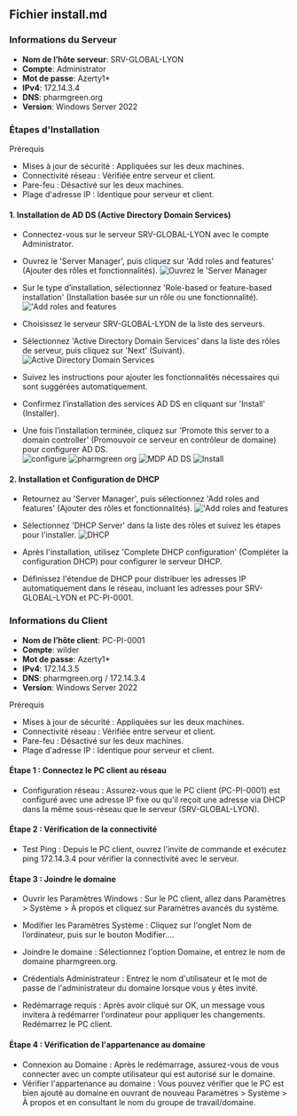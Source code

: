 ## Fichier install.md
### Informations du Serveur

- **Nom de l’hôte serveur**: SRV-GLOBAL-LYON
- **Compte**: Administrator
- **Mot de passe**: Azerty1*
- **IPv4**: 172.14.3.4
- **DNS**: pharmgreen.org
- **Version**: Windows Server 2022



### Étapes d'Installation

Prérequis
- Mises à jour de sécurité : Appliquées sur les deux machines.
- Connectivité réseau : Vérifiée entre serveur et client.
- Pare-feu : Désactivé sur les deux machines.
- Plage d'adresse IP : Identique pour serveur et client.

#### 1. Installation de AD DS (Active Directory Domain Services)

- Connectez-vous sur le serveur SRV-GLOBAL-LYON avec le compte Administrator.
  
- Ouvrez le 'Server Manager', puis cliquez sur 'Add roles and features' (Ajouter des rôles et fonctionnalités).
![Ouvrez le 'Server Manager](https://github.com/WildCodeSchool/TSSR-2402-P3-G4-BuildYourInfra-Pharmgreen/assets/162970946/45f9aea5-b7ad-42e8-9242-aaaa279ebe27)

  
- Sur le type d’installation, sélectionnez 'Role-based or feature-based installation' (Installation basée sur un rôle ou une fonctionnalité).
!['Add roles and features](https://github.com/WildCodeSchool/TSSR-2402-P3-G4-BuildYourInfra-Pharmgreen/assets/162970946/b849081d-85dc-4a48-a4ae-c62f5b1b4da5)

  
- Choisissez le serveur SRV-GLOBAL-LYON de la liste des serveurs.
  
- Sélectionnez 'Active Directory Domain Services' dans la liste des rôles de serveur, puis cliquez sur 'Next' (Suivant).
![Active Directory Domain Services](https://github.com/WildCodeSchool/TSSR-2402-P3-G4-BuildYourInfra-Pharmgreen/assets/162970946/797f927c-ad52-4c39-a2c5-e95a26e22647)
  
- Suivez les instructions pour ajouter les fonctionnalités nécessaires qui sont suggérées automatiquement.
  
- Confirmez l’installation des services AD DS en cliquant sur 'Install' (Installer).
  
- Une fois l’installation terminée, cliquez sur 'Promote this server to a domain controller' (Promouvoir ce serveur en contrôleur de domaine) pour configurer AD DS.  
![configure](https://github.com/WildCodeSchool/TSSR-2402-P3-G4-BuildYourInfra-Pharmgreen/assets/162970946/9abf0e41-2f12-4ecb-8ed0-b7f7fd833ec4)
![pharmgreen org](https://github.com/WildCodeSchool/TSSR-2402-P3-G4-BuildYourInfra-Pharmgreen/assets/162970946/fbac3bb6-f9b7-44c8-9375-c2923f2aec4c)
![MDP AD DS](https://github.com/WildCodeSchool/TSSR-2402-P3-G4-BuildYourInfra-Pharmgreen/assets/162970946/3cc37e63-a785-477f-8e40-0dba7e7657a3)
![Install](https://github.com/WildCodeSchool/TSSR-2402-P3-G4-BuildYourInfra-Pharmgreen/assets/162970946/018360c2-023c-4fee-ac34-f04844314a19)



#### 2. Installation et Configuration de DHCP

- Retournez au 'Server Manager', puis sélectionnez 'Add roles and features' (Ajouter des rôles et fonctionnalités).
  !['Add roles and features](https://github.com/WildCodeSchool/TSSR-2402-P3-G4-BuildYourInfra-Pharmgreen/assets/162970946/e569d963-e87d-4238-83b0-ae6422f463b6)

- Sélectionnez 'DHCP Server' dans la liste des rôles et suivez les étapes pour l'installer.
  ![DHCP](https://github.com/WildCodeSchool/TSSR-2402-P3-G4-BuildYourInfra-Pharmgreen/assets/162970946/08ca85f2-4632-4647-9f1a-14d861ed519d)

- Après l'installation, utilisez 'Complete DHCP configuration' (Compléter la configuration DHCP) pour configurer le serveur DHCP.
  
- Définissez l'étendue de DHCP pour distribuer les adresses IP automatiquement dans le réseau, incluant les adresses pour SRV-GLOBAL-LYON et PC-PI-0001.
  

### Informations du Client

- **Nom de l’hôte client**: PC-PI-0001
- **Compte**: wilder
- **Mot de passe**: Azerty1*
- **IPv4**: 172.14.3.5
- **DNS**: pharmgreen.org / 172.14.3.4
- **Version**: Windows Server 2022

Prérequis
- Mises à jour de sécurité : Appliquées sur les deux machines.
- Connectivité réseau : Vérifiée entre serveur et client.
- Pare-feu : Désactivé sur les deux machines.
- Plage d'adresse IP : Identique pour serveur et client.

#### Étape 1 : Connectez le PC client au réseau

- Configuration réseau : Assurez-vous que le PC client (PC-PI-0001) est configuré avec une adresse IP fixe ou qu'il reçoit une adresse via DHCP dans la même sous-réseau que le serveur (SRV-GLOBAL-LYON).

#### Étape 2 : Vérification de la connectivité

- Test Ping : Depuis le PC client, ouvrez l'invite de commande et exécutez ping 172.14.3.4 pour vérifier la connectivité avec le serveur.

#### Étape 3 : Joindre le domaine

- Ouvrir les Paramètres Windows : Sur le PC client, allez dans Paramètres > Système > À propos et cliquez sur Paramètres avancés du système.

- Modifier les Paramètres Système : Cliquez sur l'onglet Nom de l’ordinateur, puis sur le bouton Modifier....

- Joindre le domaine : Sélectionnez l'option Domaine, et entrez le nom de domaine pharmgreen.org.

- Crédentials Administrateur : Entrez le nom d'utilisateur et le mot de passe de l'administrateur du domaine lorsque vous y êtes invité.

- Redémarrage requis : Après avoir cliqué sur OK, un message vous invitera à redémarrer l'ordinateur pour appliquer les changements. Redémarrez le PC client.

#### Étape 4 : Vérification de l'appartenance au domaine

- Connexion au Domaine : Après le redémarrage, assurez-vous de vous connecter avec un compte utilisateur qui est autorisé sur le domaine.
- Vérifier l'appartenance au domaine : Vous pouvez vérifier que le PC est bien ajouté au domaine en ouvrant de nouveau Paramètres > Système > À propos et en consultant le nom du groupe de travail/domaine.
